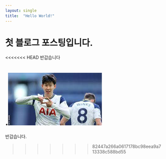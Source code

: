 ```yaml
---
layout: single
title:  "Hello World!"
---
```


# 첫 블로그 포스팅입니다.

<<<<<<< HEAD
반갑습니다

.![Unknown](../images/2023-08-02-first/Unknown.jpeg)
=======
반갑습니다.
>>>>>>> 82447a266a0617178bc98eea9a713338c588bd55
